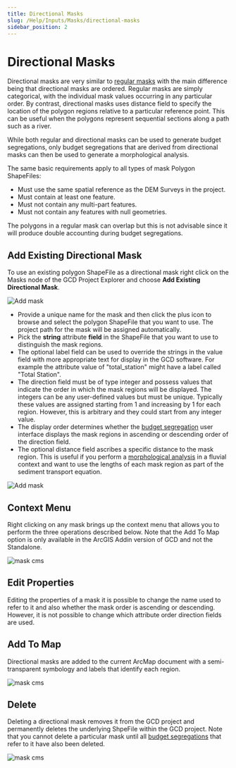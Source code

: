 ```yaml
---
title: Directional Masks
slug: /Help/Inputs/Masks/directional-masks
sidebar_position: 2
---
```

# Directional Masks

Directional masks are very similar to [regular masks](/Help/Inputs/Masks/regular-masks) with the main difference being that directional masks are ordered. Regular masks are simply categorical, with the individual mask values occurring in any particular order. By contrast, directional masks uses distance field to specify the location of the polygon regions relative to a particular reference point. This can be useful when the polygons represent sequential sections along a path such as a river.

While both regular and directional masks can be used to generate budget segregations, only budget segregations that are derived from directional masks can then be used to generate a morphological analysis.

The same basic requirements apply to all types of mask Polygon ShapeFiles:

* Must use the same spatial reference as the DEM Surveys in the project.
* Must contain at least one feature.
* Must not contain any multi-part features.
* Must not contain any features with null geometries.

The polygons in a regular mask can overlap but this is not advisable since it will produce double accounting during budget segregations.

## Add Existing Directional Mask

To use an existing polygon ShapeFile as a directional mask right click on the Masks node of the GCD Project Explorer and choose **Add Existing Directional Mask**.

![Add mask](/img/CommandRefs/00_ProjectExplorer/inputs/masks/directional/add_directional.png)

* Provide a unique name for the mask and then click the plus icon to browse and select the polygon ShapeFile that you want to use. The project path for the mask will be assigned automatically.
* Pick the **string** attribute **field** in the ShapeFile that you want to use to distinguish the mask regions. 
* The optional label field can be used to override the strings in the value field with more appropriate text for display in the GCD software. For example the attribute value of "total_station" might have a label called "Total Station".
* The direction field must be of type integer and possess values that indicate the order in which the mask regions will be displayed. The integers can be any user-defined values but must be unique. Typically these values are assigned starting from 1 and increasing by 1 for each region. However, this is arbitrary and they could start from any integer value.
* The display order determines whether the [budget segregation](/Help/Analyses/Budget_Segregation/budget-segregation) user interface displays the mask regions in ascending or descending order of the direction field.
* The optional distance field ascribes a specific distance to the mask region. This is useful if you perform a [morphological analysis](/Help/Analyses/Change_Detection/morphological) in a fluvial context and want to use the lengths of each mask region as part of the sediment transport equation.

![Add mask](/img/CommandRefs/00_ProjectExplorer/inputs/masks/directional/directional_config.png)

## Context Menu

Right clicking on any mask brings up the context menu that allows you to perform the three operations described below. Note that the Add To Map option is only available in the ArcGIS Addin version of GCD and not the Standalone.

![mask cms](/img/CommandRefs/00_ProjectExplorer/inputs/masks/directional/directional_cms.png)

## Edit Properties

Editing the properties of a mask it is possible to change the name used to refer to it and also whether the mask order is ascending or descending. However, it is not possible to change which attribute order direction fields are used.

## Add To Map

Directional masks are added to the current ArcMap document with a  semi-transparent symbology and labels that identify each region.

![mask cms](/img/CommandRefs/00_ProjectExplorer/inputs/masks/directional/directional_map.png)

## Delete

Deleting a directional mask removes it from the GCD project and permanently deletes the underlying ShpeFile within the GCD project. Note that you cannot delete a particular mask until all [budget segregations](/Help/Analyses/Budget_Segregation/budget-segregation) that refer to it have also been deleted.

![mask cms](/img/CommandRefs/00_ProjectExplorer/inputs/masks/directional/directional_inuse.png)
